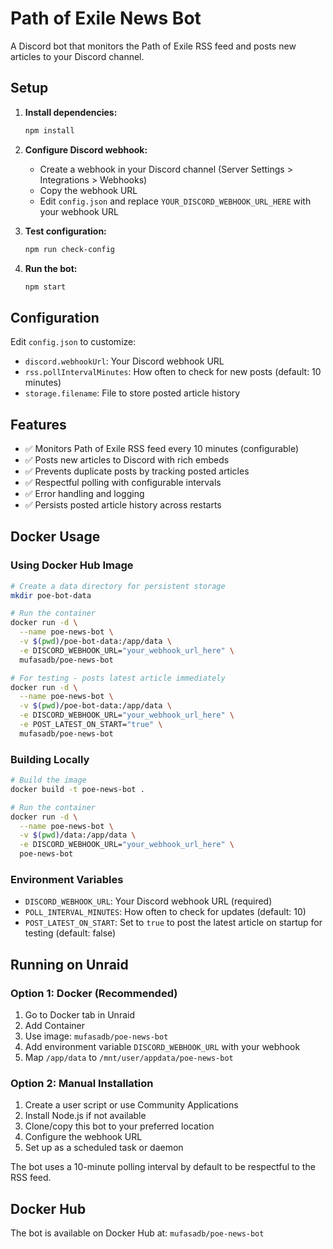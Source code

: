 # Path of Exile News Bot

A Discord bot that monitors the Path of Exile RSS feed and posts new articles to your Discord channel.

## Setup

1. **Install dependencies:**
   ```bash
   npm install
   ```

2. **Configure Discord webhook:**
   - Create a webhook in your Discord channel (Server Settings > Integrations > Webhooks)
   - Copy the webhook URL
   - Edit `config.json` and replace `YOUR_DISCORD_WEBHOOK_URL_HERE` with your webhook URL

3. **Test configuration:**
   ```bash
   npm run check-config
   ```

4. **Run the bot:**
   ```bash
   npm start
   ```

## Configuration

Edit `config.json` to customize:

- `discord.webhookUrl`: Your Discord webhook URL
- `rss.pollIntervalMinutes`: How often to check for new posts (default: 10 minutes)
- `storage.filename`: File to store posted article history

## Features

- ✅ Monitors Path of Exile RSS feed every 10 minutes (configurable)
- ✅ Posts new articles to Discord with rich embeds
- ✅ Prevents duplicate posts by tracking posted articles
- ✅ Respectful polling with configurable intervals
- ✅ Error handling and logging
- ✅ Persists posted article history across restarts

## Docker Usage

### Using Docker Hub Image

```bash
# Create a data directory for persistent storage
mkdir poe-bot-data

# Run the container
docker run -d \
  --name poe-news-bot \
  -v $(pwd)/poe-bot-data:/app/data \
  -e DISCORD_WEBHOOK_URL="your_webhook_url_here" \
  mufasadb/poe-news-bot

# For testing - posts latest article immediately
docker run -d \
  --name poe-news-bot \
  -v $(pwd)/poe-bot-data:/app/data \
  -e DISCORD_WEBHOOK_URL="your_webhook_url_here" \
  -e POST_LATEST_ON_START="true" \
  mufasadb/poe-news-bot
```

### Building Locally

```bash
# Build the image
docker build -t poe-news-bot .

# Run the container
docker run -d \
  --name poe-news-bot \
  -v $(pwd)/data:/app/data \
  -e DISCORD_WEBHOOK_URL="your_webhook_url_here" \
  poe-news-bot
```

### Environment Variables

- `DISCORD_WEBHOOK_URL`: Your Discord webhook URL (required)
- `POLL_INTERVAL_MINUTES`: How often to check for updates (default: 10)
- `POST_LATEST_ON_START`: Set to `true` to post the latest article on startup for testing (default: false)

## Running on Unraid

### Option 1: Docker (Recommended)
1. Go to Docker tab in Unraid
2. Add Container
3. Use image: `mufasadb/poe-news-bot`
4. Add environment variable `DISCORD_WEBHOOK_URL` with your webhook
5. Map `/app/data` to `/mnt/user/appdata/poe-news-bot`

### Option 2: Manual Installation
1. Create a user script or use Community Applications
2. Install Node.js if not available
3. Clone/copy this bot to your preferred location
4. Configure the webhook URL
5. Set up as a scheduled task or daemon

The bot uses a 10-minute polling interval by default to be respectful to the RSS feed.

## Docker Hub

The bot is available on Docker Hub at: `mufasadb/poe-news-bot`
